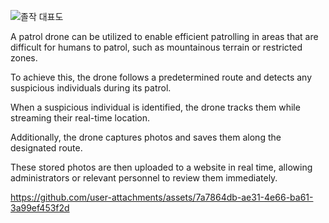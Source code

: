 
![졸작 대표도](https://github.com/user-attachments/assets/35963617-2cbe-42d8-a082-d7af8f8c4145)

A patrol drone can be utilized to enable efficient patrolling in areas that are difficult for humans to patrol, such as mountainous terrain or restricted zones.

To achieve this, the drone follows a predetermined route and detects any suspicious individuals during its patrol.

When a suspicious individual is identified, the drone tracks them while streaming their real-time location.

Additionally, the drone captures photos and saves them along the designated route. 

These stored photos are then uploaded to a website in real time, allowing administrators or relevant personnel to review them immediately.


https://github.com/user-attachments/assets/7a7864db-ae31-4e66-ba61-3a99ef453f2d
